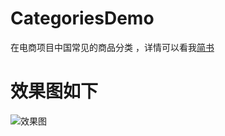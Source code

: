 # CategoriesDemo
在电商项目中国常见的商品分类 ，详情可以看我[简书](https://www.jianshu.com/p/85450aa039bc)
# 效果图如下
![效果图](https://upload-images.jianshu.io/upload_images/182745-de2ea950635cf423.png?imageMogr2/auto-orient/strip|imageView2/2/w/744)
